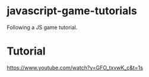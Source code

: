 # javascript-game-tutorials

Following a JS game tutorial.

# Tutorial

https://www.youtube.com/watch?v=GFO_txvwK_c&t=1s
